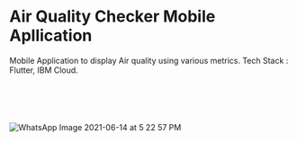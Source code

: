# Air Quality Checker Mobile Apllication
Mobile Application to display Air quality using various metrics. Tech Stack : Flutter, IBM Cloud.
<br /><br />
<br /><br />
<br /><br />
      ![WhatsApp Image 2021-06-14 at 5 22 57 PM](https://user-images.githubusercontent.com/62693668/121888346-8435a100-cd35-11eb-90fe-d00e87b37ac3.jpeg)

